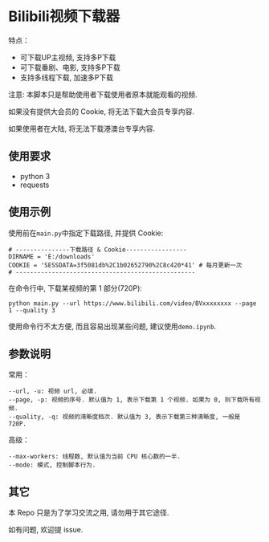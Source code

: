 # Bilibili视频下载器

特点：

- 可下载UP主视频, 支持多P下载
- 可下载番剧、电影, 支持多P下载
- 支持多线程下载, 加速多P下载

注意: 本脚本只是帮助使用者下载使用者原本就能观看的视频. 

如果没有提供大会员的 Cookie, 将无法下载大会员专享内容.

如果使用者在大陆, 将无法下载港澳台专享内容.

## 使用要求

- python 3
- requests

## 使用示例

使用前在```main.py```中指定下载路径, 并提供 Cookie:
```
# ---------------下载路径 & Cookie-----------------
DIRNAME = 'E:/downloads'
COOKIE = 'SESSDATA=3f5081db%2C1b02652790%2C8c420*41' # 每月更新一次
# --------------------------------------------------
```

在命令行中, 下载某视频的第 1 部分(720P):
```
python main.py --url https://www.bilibili.com/video/BVxxxxxxxx --page 1 --quality 3
```

使用命令行不太方便, 而且容易出现某些问题, 建议使用```demo.ipynb```.

## 参数说明

常用：
```
--url, -u: 视频 url, 必填.
--page, -p: 视频的序号. 默认值为 1, 表示下载第 1 个视频. 如果为 0, 则下载所有视频.
--quality, -q: 视频的清晰度档次. 默认值为 3, 表示下载第三种清晰度, 一般是 720P.
```

高级：
```
--max-workers: 线程数, 默认值为当前 CPU 核心数的一半.
--mode: 模式, 控制脚本行为.
```

## 其它

本 Repo 只是为了学习交流之用, 请勿用于其它途径.

如有问题, 欢迎提 issue.
